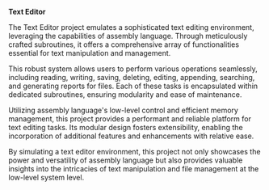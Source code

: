 **Text Editor**

The Text Editor project emulates a sophisticated text editing environment, leveraging the capabilities of assembly language. Through meticulously crafted subroutines, it offers a comprehensive array of functionalities essential for text manipulation and management.

This robust system allows users to perform various operations seamlessly, including reading, writing, saving, deleting, editing, appending, searching, and generating reports for files. Each of these tasks is encapsulated within dedicated subroutines, ensuring modularity and ease of maintenance.

Utilizing assembly language's low-level control and efficient memory management, this project provides a performant and reliable platform for text editing tasks. Its modular design fosters extensibility, enabling the incorporation of additional features and enhancements with relative ease.

By simulating a text editor environment, this project not only showcases the power and versatility of assembly language but also provides valuable insights into the intricacies of text manipulation and file management at the low-level system level.
